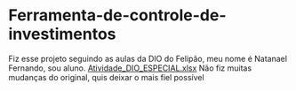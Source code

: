 # Ferramenta-de-controle-de-investimentos
Fiz esse projeto seguindo as aulas da DIO do Felipão, meu nome é Natanael Fernando, sou aluno.
[Atividade_DIO_ESPECIAL.xlsx](https://github.com/user-attachments/files/20656944/Atividade_DIO_ESPECIAL.xlsx)
Não fiz muitas mudanças do original, quis deixar o mais fiel possível
